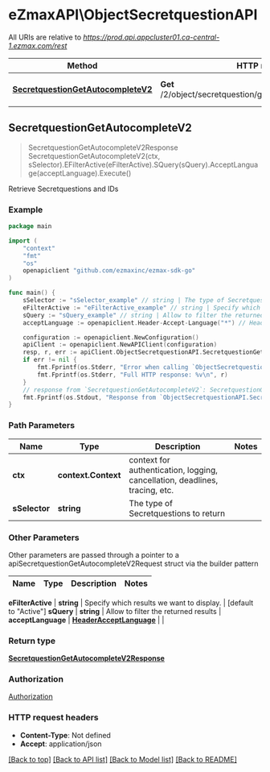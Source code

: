 # eZmaxAPI\ObjectSecretquestionAPI

All URIs are relative to *https://prod.api.appcluster01.ca-central-1.ezmax.com/rest*

Method | HTTP request | Description
------------- | ------------- | -------------
[**SecretquestionGetAutocompleteV2**](ObjectSecretquestionAPI.md#SecretquestionGetAutocompleteV2) | **Get** /2/object/secretquestion/getAutocomplete/{sSelector} | Retrieve Secretquestions and IDs



## SecretquestionGetAutocompleteV2

> SecretquestionGetAutocompleteV2Response SecretquestionGetAutocompleteV2(ctx, sSelector).EFilterActive(eFilterActive).SQuery(sQuery).AcceptLanguage(acceptLanguage).Execute()

Retrieve Secretquestions and IDs



### Example

```go
package main

import (
	"context"
	"fmt"
	"os"
	openapiclient "github.com/ezmaxinc/ezmax-sdk-go"
)

func main() {
	sSelector := "sSelector_example" // string | The type of Secretquestions to return
	eFilterActive := "eFilterActive_example" // string | Specify which results we want to display. (optional) (default to "Active")
	sQuery := "sQuery_example" // string | Allow to filter the returned results (optional)
	acceptLanguage := openapiclient.Header-Accept-Language("*") // HeaderAcceptLanguage |  (optional)

	configuration := openapiclient.NewConfiguration()
	apiClient := openapiclient.NewAPIClient(configuration)
	resp, r, err := apiClient.ObjectSecretquestionAPI.SecretquestionGetAutocompleteV2(context.Background(), sSelector).EFilterActive(eFilterActive).SQuery(sQuery).AcceptLanguage(acceptLanguage).Execute()
	if err != nil {
		fmt.Fprintf(os.Stderr, "Error when calling `ObjectSecretquestionAPI.SecretquestionGetAutocompleteV2``: %v\n", err)
		fmt.Fprintf(os.Stderr, "Full HTTP response: %v\n", r)
	}
	// response from `SecretquestionGetAutocompleteV2`: SecretquestionGetAutocompleteV2Response
	fmt.Fprintf(os.Stdout, "Response from `ObjectSecretquestionAPI.SecretquestionGetAutocompleteV2`: %v\n", resp)
}
```

### Path Parameters


Name | Type | Description  | Notes
------------- | ------------- | ------------- | -------------
**ctx** | **context.Context** | context for authentication, logging, cancellation, deadlines, tracing, etc.
**sSelector** | **string** | The type of Secretquestions to return | 

### Other Parameters

Other parameters are passed through a pointer to a apiSecretquestionGetAutocompleteV2Request struct via the builder pattern


Name | Type | Description  | Notes
------------- | ------------- | ------------- | -------------

 **eFilterActive** | **string** | Specify which results we want to display. | [default to &quot;Active&quot;]
 **sQuery** | **string** | Allow to filter the returned results | 
 **acceptLanguage** | [**HeaderAcceptLanguage**](HeaderAcceptLanguage.md) |  | 

### Return type

[**SecretquestionGetAutocompleteV2Response**](SecretquestionGetAutocompleteV2Response.md)

### Authorization

[Authorization](../README.md#Authorization)

### HTTP request headers

- **Content-Type**: Not defined
- **Accept**: application/json

[[Back to top]](#) [[Back to API list]](../README.md#documentation-for-api-endpoints)
[[Back to Model list]](../README.md#documentation-for-models)
[[Back to README]](../README.md)

